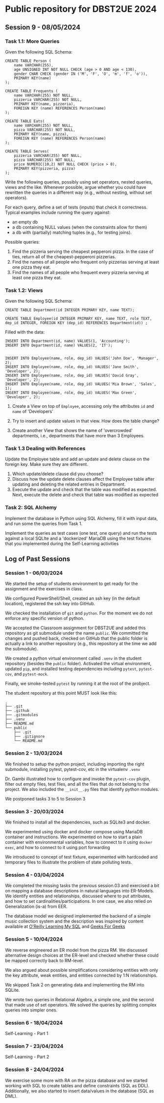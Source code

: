 # Public repository for DBST2UE 2024

## Session 9 - 08/05/2024

### Task 1.1: More Queries

Given the following SQL Schema:

```
CREATE TABLE Person (
	name VARCHAR(255),
	age UNSIGNED INT NOT NULL CHECK (age > 0 AND age < 130),
	gender CHAR CHECK (gender IN ('M', 'F', 'O', 'm', 'f', 'o')),
	PRIMARY KEY(name)
);

CREATE TABLE Frequents (
	name VARCHAR(255) NOT NULL,
	pizzeria VARCHAR(255) NOT NULL,
	PRIMARY KEY(name, pizzeria),
	FOREIGN KEY (name) REFERENCES Person(name)	
);

CREATE TABLE Eats(
	name VARCHAR(255) NOT NULL,
	pizza VARCHAR(255) NOT NULL,
	PRIMARY KEY(name, pizza),
	FOREIGN KEY (name) REFERENCES Person(name)
);

CREATE TABLE Serves(
	pizzeria VARCHAR(255) NOT NULL,
	pizza VARCHAR(255) NOT NULL,
	price NUMERIC(10,2) NOT NULL CHECK (price > 0),
	PRIMARY KEY(pizzeria, pizza)
);
```

Write the following queries, possibly using set operators, nested queries, views and the like. Whenever possible, argue whether you could have rewritten the queries in a different way (e.g., without nesting, without set operators).

For each query, define a set of tests (inputs) that check it correctness. Typical examples include running the query against:

- an empty db
- a db containing NULL values (when the constraints allow for them)
- a db with (partially) matching tuples (e.g., for testing joins).


Possible queries:

1. Find the pizzeria serving the cheapest pepperoni pizza. In the case of ties, return all of the cheapest-pepperoni pizzerias.
2. Find the names of all people who frequent only pizzerias serving at least one pizza they eat.
3. Find the names of all people who frequent every pizzeria serving at least one pizza they eat.



### Task 1.2: Views

Given the following SQL Schema:

```
CREATE TABLE Department(id INTEGER PRIMARY KEY, name TEXT);

CREATE TABLE Employee(id INTEGER PRIMARY KEY, name TEXT, role TEXT, dep_id INTEGER, FOREIGN KEY (dep_id) REFERENCES Department(id)) ;
```

Filled with the data:

```
INSERT INTO Department(id, name) VALUES(1, 'Accounting');
INSERT INTO Department(id, name) VALUES(2, 'IT');


INSERT INTO Employee(name, role, dep_id) VALUES('John Doe', 'Manager', 2);
INSERT INTO Employee(name, role, dep_id) VALUES('Jane Smith', 'Developer', 2);
INSERT INTO Employee(name, role, dep_id) VALUES('David Gray', 'Developer', 2);
INSERT INTO Employee(name, role, dep_id) VALUES('Mia Brown', 'Sales', 1);
INSERT INTO Employee(name, role, dep_id) VALUES('Max Green', 'Developer', 2);
```

1. Create a View on top of `Employee`, accessing only the attributes `id` and `name` of 'Developers'

2. Try to insert and update values in that view. How does the table change?

3. Create another View that shows the name of 'overcrowded' departments, i.e., departments that have more than 3 Employees.

### Task 1.3 Dealing with References
Update the Employee table and add an update and delete clause  on the foreign key. Make sure they are different.

1. Which update/delete clause did you choose?
2. Discuss how the update delete clauses affect the Employee table after updating and deleting the related entries in Department.
3. Execute the update and check that the table was modified as expected. Next, execute the delete and check that table was modified as expected

### Task 2: SQL Alchemy
Implement the database in Python using SQL Alchemy, fill it with input data, and run some the queries from Task 1.

Implement the queries as test cases (one test, one query) and run the tests against a local SQLIte and a 'dockerized' MariaDB using the test fixtures that you implemented during the Self-Learning activities 

## Log of Past Sessions

### Session 1 - 06/03/2024

We started the setup of students environment to get ready for the assignment and the exercises in class.

We configured PowerShell/Shell, created an ssh key (in the default location), registered the ssh key into GitHub. 

We checked the installation of `git` and `python`. For the moment we do not enforce any specific version of python.

We accepted the Classroom assignment for DBST2UE and added this repository as git submodule under the name `public`. We committed the changes and pushed back, checked on GitHub that the public folder is actually a link to another repository (e.g., this repository at the time we add the submodule).

We created a python virtual environment called `.venv` in the student repository (besides the `public` folder). Activated the virtual environment, updated `pip`, and installed testing dependencies including `pytest`, `pytest-cov`, and `pytest-mock`. 

Finally, we smoke-tested `pytest` by running it at the root of the probject.

The student repository at this point MUST look like this:

```
.
├── .git
├── .github
├── .gitmodules
├── .venv
├── README.md
└── public
    ├── .git
    ├── .gitignore
    └── README.md
```



### Session 2 - 13/03/2024

We finished to setup the python project, including importing the right submodule, installing pytest, pytest-cov, etc in the virtualenv `.venv`

Dr. Gambi illustrated how to configure and invoke the `pytest-cov` plugin, filter out empty files, test files, and all the files that do not belong to the project. We also included the `__init__.py` files that identify python modules.

We postponed tasks 3 to 5 to Session 3

### Session 3 - 20/03/2024

We finished to install all the dependencies, such as SQLite3 and docker. 

We experimented using docker and docker compose using MariaDB container and instructions. We experimented on how to start a plain container with environmental variables, how to connect to it using `docker exec`, and how to connect to it using port forwarding

We introduced to concept of test fixture, experimented with hardcoded and temporary files to illustrate the problem of state polluting tests.

### Session 4 - 03/04/2024

We completed the missing tasks the previous session.03 and exercised a bit on mapping a database descriptions in natural languages into ER-Models. We identify entities and relationships, discussed where to put attributes, and how to set cardinalities/participations. In one case, we also relied on Generalization (is-a) from EER.

The database model we designed implemented the backend of a simple music collection system and the description was inspired by content available at [O'Reilly Learning My SQL](https://www.oreilly.com/library/view/learning-mysql/0596008643/ch04s04.html) and [Geeks For Geeks](https://www.geeksforgeeks.org/how-to-design-a-database-for-music-streaming-app/)

### Session 5 - 10/04/2024

We reverse engineered an ER model from the pizza RM. We discussed alternative design choices at the ER-level and checked whether these could be mapped correctly back to RM-level. 

We also argued about possible simplifications considering entities with only the key attribute, weak entities, and entities connected  by 1:N relationships.

We skipped Task 2 on generating data and implementing the RM into SQLite.

We wrote two queries in Relational Algebra, a simple one, and the second that made use of set operators. We solved the queries by splitting complex queries into simpler ones.

### Session 6 - 18/04/2024

Self-Learning - Part 1

### Session 7 - 23/04/2024

Self-Learning - Part 2

### Session 8 - 24/04/2024

We exercise some more with RA on the pizza database and we started working with SQL to create tables and define constraints (SQL as DDL). Additionally, we also started to insert data/values in the database (SQL as DML).
